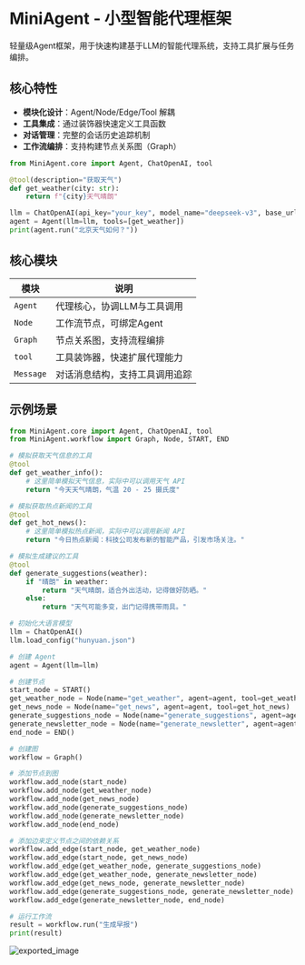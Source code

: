 # MiniAgent - 小型智能代理框架

轻量级Agent框架，用于快速构建基于LLM的智能代理系统，支持工具扩展与任务编排。

## 核心特性

- **模块化设计**：Agent/Node/Edge/Tool 解耦
- **工具集成**：通过装饰器快速定义工具函数
- **对话管理**：完整的会话历史追踪机制
- **工作流编排**：支持构建节点关系图（Graph）

```python
from MiniAgent.core import Agent, ChatOpenAI, tool

@tool(description="获取天气")
def get_weather(city: str):
    return f"{city}天气晴朗"

llm = ChatOpenAI(api_key="your_key", model_name="deepseek-v3", base_url="https://api.deepseek.com/v1")
agent = Agent(llm=llm, tools=[get_weather])
print(agent.run("北京天气如何？"))
```

## 核心模块

| 模块       | 说明                          |
|------------|-----------------------------|
| `Agent`    | 代理核心，协调LLM与工具调用       |
| `Node`     | 工作流节点，可绑定Agent          |
| `Graph`    | 节点关系图，支持流程编排           |
| `tool`     | 工具装饰器，快速扩展代理能力        |
| `Message`  | 对话消息结构，支持工具调用追踪       |

## 示例场景

```python
from MiniAgent.core import Agent, ChatOpenAI, tool
from MiniAgent.workflow import Graph, Node, START, END

# 模拟获取天气信息的工具
@tool
def get_weather_info():
    # 这里简单模拟天气信息，实际中可以调用天气 API
    return "今天天气晴朗，气温 20 - 25 摄氏度"

# 模拟获取热点新闻的工具
@tool
def get_hot_news():
    # 这里简单模拟热点新闻，实际中可以调用新闻 API
    return "今日热点新闻：科技公司发布新的智能产品，引发市场关注。"

# 模拟生成建议的工具
@tool
def generate_suggestions(weather):
    if "晴朗" in weather:
        return "天气晴朗，适合外出活动，记得做好防晒。"
    else:
        return "天气可能多变，出门记得携带雨具。"

# 初始化大语言模型
llm = ChatOpenAI()
llm.load_config("hunyuan.json")

# 创建 Agent
agent = Agent(llm=llm)

# 创建节点
start_node = START()
get_weather_node = Node(name="get_weather", agent=agent, tool=get_weather_info)
get_news_node = Node(name="get_news", agent=agent, tool=get_hot_news)
generate_suggestions_node = Node(name="generate_suggestions", agent=agent, tool=generate_suggestions)
generate_newsletter_node = Node(name="generate_newsletter", agent=agent)
end_node = END()

# 创建图
workflow = Graph()

# 添加节点到图
workflow.add_node(start_node)
workflow.add_node(get_weather_node)
workflow.add_node(get_news_node)
workflow.add_node(generate_suggestions_node)
workflow.add_node(generate_newsletter_node)
workflow.add_node(end_node)

# 添加边来定义节点之间的依赖关系
workflow.add_edge(start_node, get_weather_node)
workflow.add_edge(start_node, get_news_node)
workflow.add_edge(get_weather_node, generate_suggestions_node)
workflow.add_edge(get_weather_node, generate_newsletter_node)
workflow.add_edge(get_news_node, generate_newsletter_node)
workflow.add_edge(generate_suggestions_node, generate_newsletter_node)
workflow.add_edge(generate_newsletter_node, end_node)

# 运行工作流
result = workflow.run("生成早报")
print(result)

```
![exported_image](https://github.com/user-attachments/assets/dd8e32ac-6286-4947-b39a-a345a9ff69d0)

